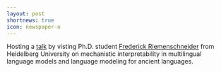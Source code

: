 ```yaml
---
layout: post
shortnews: true
icon: newspaper-o
---
```


Hosting a <a href="https://www.isti.cnr.it/it/comunicazioni/seminari/289/From_Classics_to_Circuits:_Building_and_Explaining_Multilingual_Language_Models">talk</a> by visting Ph.D. student <a href="https://www.cl.uni-heidelberg.de/nlpgroup/person/riemenschneider">Frederick Riemenschneider</a> from Heidelberg University on mechanistic interpretability in multilingual language models and language modeling for ancient languages.
